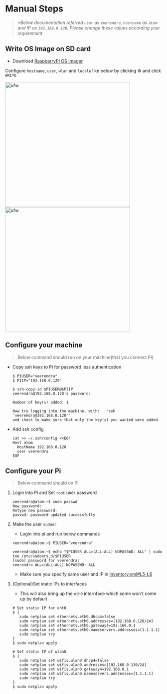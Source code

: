 # Manual Steps
> _*Below documentation referred `user` as `veerendra`, `hostname` as `atom` and IP as `192.168.0.120`. Please change these values according your requirement_

## Write OS Image on SD card

* Download [RaspberryPI OS Imager](https://www.raspberrypi.com/software/)

Configure `hostname`, `user`, `wlan` and `locale` like below by clicking :gear: and click `WRITE`

<img src="https://user-images.githubusercontent.com/8393701/200187633-1f13925b-55f5-422c-ad08-2ae16165e631.png" alt="ufw" width="400"/>
<img src="https://user-images.githubusercontent.com/8393701/200187676-db43d300-5aa0-4c70-aad2-f6bf0225146c.png" alt="ufw" width="400"/>

## Configure your machine
> Below command should run on your machine(that you connect Pi)

* Copy ssh keys to Pi for password less authentication

   ```
   $ PIUSER="veerendra"
   $ PIIP="192.168.0.120"

   $ ssh-copy-id $PIUSER@$PIIP
   veerendra@192.168.0.120's password:

   Number of key(s) added: 1

   Now try logging into the machine, with:   "ssh 'veerendra@192.168.0.120'"
   and check to make sure that only the key(s) you wanted were added.
   ```
* Add ssh config
   ```
   cat >> ~/.ssh/config <<EOF
   Host atom
     HostName 192.168.0.120
     user veerendra
   EOF
   ```
## Configure your Pi
   > Below command should on Pi
1. Login into Pi and Set `root` user password
   ```
   veerendra@atom:~$ sudo passwd
   New password:
   Retype new password:
   passwd: password updated successfully
   ```
2. Make the user `sudoer`

   * Login into pi and run below commands
    ```
    veerendra@atom:~$ PIUSER="veerendra"

    veerendra@atom:~$ echo "$PIUSER ALL=(ALL:ALL) NOPASSWD: ALL" | sudo tee /etc/sudoers.d/$PIUSER
    [sudo] password for veerendra:
    veerendra ALL=(ALL:ALL) NOPASSWD: ALL
    ```
    * Make sure you specify same user and IP in [inventory.yml#L5-L6](https://github.com/veerendra2/raspberrypi-homeserver/blob/main/inventory.yml#L5-L6)
3. (Optional)Set static IPs to interfaces
   * This will also bring up the `eth0` internface which some won't come up by default
   ```
   # Set static IP for eht0
   $ {
      sudo netplan set ethernets.eth0.dhcp4=false
      sudo netplan set ethernets.eth0.addresses=[192.168.0.120/24]
      sudo netplan set ethernets.eth0.gateway4=192.168.0.1
      sudo netplan set ethernets.eth0.nameservers.addresses=[1.1.1.1]
      sudo netplan try
   }
   $ sudo netplan apply

   # Set static IP of wlan0
   $ {
      sudo netplan set wifis.wlan0.dhcp4=false
      sudo netplan set wifis.wlan0.addresses=[192.168.0.130/24]
      sudo netplan set wifis.wlan0.gateway4=192.168.0.1
      sudo netplan set wifis.wlan0.nameservers.addresses=[1.1.1.1]
      sudo netplan try
   }
   $ sudo netplan apply
   ```